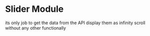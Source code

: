 # Slider Module

its only job to get the data from the API display them as infinity scroll without any other functionally
